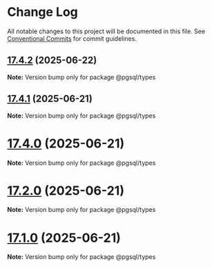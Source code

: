 # Change Log

All notable changes to this project will be documented in this file.
See [Conventional Commits](https://conventionalcommits.org) for commit guidelines.

## [17.4.2](https://github.com/launchql/pgsql-parser/compare/@pgsql/types@17.4.1...@pgsql/types@17.4.2) (2025-06-22)

**Note:** Version bump only for package @pgsql/types





## [17.4.1](https://github.com/launchql/pgsql-parser/compare/@pgsql/types@17.4.0...@pgsql/types@17.4.1) (2025-06-21)

**Note:** Version bump only for package @pgsql/types





# [17.4.0](https://github.com/launchql/pgsql-parser/compare/@pgsql/types@17.1.0...@pgsql/types@17.4.0) (2025-06-21)

**Note:** Version bump only for package @pgsql/types





# [17.2.0](https://github.com/launchql/pgsql-parser/compare/@pgsql/types@17.1.0...@pgsql/types@17.2.0) (2025-06-21)

**Note:** Version bump only for package @pgsql/types





# [17.1.0](https://github.com/launchql/pgsql-parser/compare/@pgsql/types@13.9.0...@pgsql/types@17.1.0) (2025-06-21)

**Note:** Version bump only for package @pgsql/types
